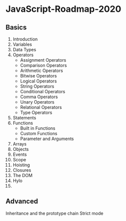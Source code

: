 # JavaScript-Roadmap-2020

## Basics

1. Introduction
2. Variables
3. Data Types
4. Operators
	- Assignment Operators
	- Comparison Operators
	- Arithmetic Operators
	- Bitwise Operators
	- Logical Operators
	- String Operators
	- Conditional Operators
	- Comma Operators
	- Unary Operators
	- Relational Operators
	- Type Operators
5. Statements
6. Functions
	 - Built in Functions
	 - Custom Functions
	 - Parameter and Arguments
7. Arrays 
8. Objects
9.  Events
10. Scope
11. Hoisting
12.  Closures
13. The DOM  
14. Hylo
15. 

##  Advanced
Inheritance and the prototype chain
Strict mode

<!--stackedit_data:
eyJoaXN0b3J5IjpbLTE2NDg4MzM4NzYsLTIxMzc3MTkyNTYsLT
E3NzczMDMzNjFdfQ==
-->